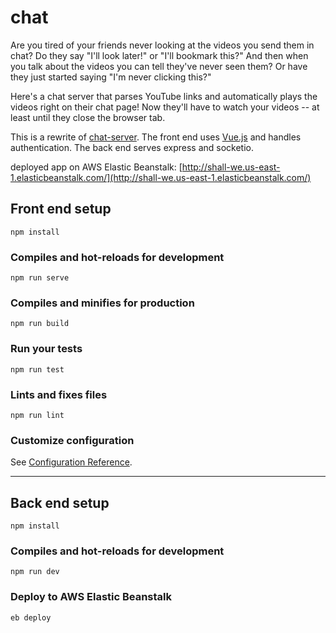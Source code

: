 # chat

Are you tired of your friends never looking at the videos you send them in chat? Do they say "I'll look later!" or "I'll bookmark this?" And then when you talk about the videos you can tell they've never seen them? Or have they just started saying "I'm never clicking this?"  
  
Here's a chat server that parses YouTube links and automatically plays the videos right on their chat page! Now they'll have to watch your videos -- at least until they close the browser tab.  
  
This is a rewrite of [chat-server](https://github.com/brute-force/chat-server). The front end uses [Vue.js](https://github.com/vuejs/vue) and handles authentication. The back end serves express and socketio.  

deployed app on AWS Elastic Beanstalk: [http://shall-we.us-east-1.elasticbeanstalk.com/](http://shall-we.us-east-1.elasticbeanstalk.com/)
  
## Front end setup
```
npm install
```

### Compiles and hot-reloads for development
```
npm run serve
```

### Compiles and minifies for production
```
npm run build
```

### Run your tests
```
npm run test
```

### Lints and fixes files
```
npm run lint
```

### Customize configuration
See [Configuration Reference](https://cli.vuejs.org/config/).  
  
***
   
## Back end setup
```
npm install
```

### Compiles and hot-reloads for development
```
npm run dev
```

### Deploy to AWS Elastic Beanstalk
```
eb deploy
```

